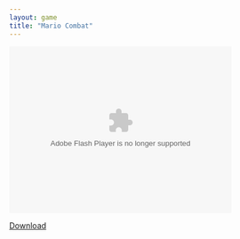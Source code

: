 ```yaml
---
layout: game
title: "Mario Combat"
---
```

<object width="100" height="100">
    <embed src="Mario_Combat.swf" flashvars="" base="" quality="high" allowscriptaccess="always" allowfullscreen="true" wmode="window" width="400" height="300" type="application/x-shockwave-flash" pluginspage="http://www.macromedia.com/go/getflashplayer">
</object>
                    </div>
                </div>

<a href="Mario_Combat.swf" download class="btn btn-outline-dark">Download</a>
